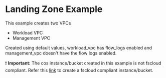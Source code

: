# Landing Zone Example

This example creates two VPCs
- Workload VPC
- Management VPC

Created using default values, workload_vpc has flow_logs enabled and management_vpc doesn't have the flow logs enabled.

:exclamation: **Important:** The cos instance/bucket created in this example is not fscloud compliant. Refer this [link](https://github.com/terraform-ibm-modules/terraform-ibm-cos/tree/main/profiles/fscloud) to create a fscloud compliant instance/bucket.
